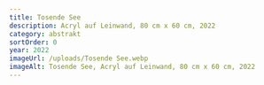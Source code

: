 ```yaml
---
title: Tosende See
description: Acryl auf Leinwand, 80 cm x 60 cm, 2022
category: abstrakt
sortOrder: 0
year: 2022
imageUrl: /uploads/Tosende See.webp
imageAlt: Tosende See, Acryl auf Leinwand, 80 cm x 60 cm, 2022
---
```

